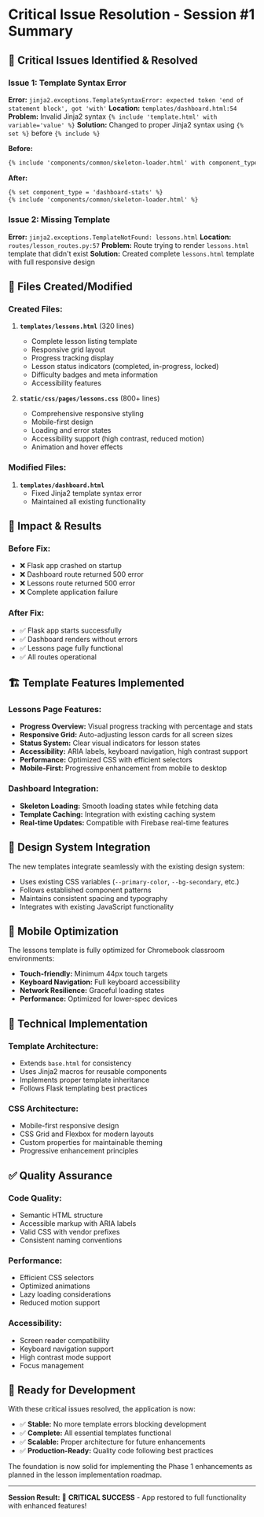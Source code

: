 # Critical Issue Resolution - Session #1 Summary

## 🚨 Critical Issues Identified & Resolved

### **Issue 1: Template Syntax Error**
**Error:** `jinja2.exceptions.TemplateSyntaxError: expected token 'end of statement block', got 'with'`
**Location:** `templates/dashboard.html:54`
**Problem:** Invalid Jinja2 syntax `{% include 'template.html' with variable='value' %}`
**Solution:** Changed to proper Jinja2 syntax using `{% set %}` before `{% include %}`

**Before:**
```html
{% include 'components/common/skeleton-loader.html' with component_type='dashboard-stats' %}
```

**After:**
```html
{% set component_type = 'dashboard-stats' %}
{% include 'components/common/skeleton-loader.html' %}
```

### **Issue 2: Missing Template**
**Error:** `jinja2.exceptions.TemplateNotFound: lessons.html`
**Location:** `routes/lesson_routes.py:57`
**Problem:** Route trying to render `lessons.html` template that didn't exist
**Solution:** Created complete `lessons.html` template with full responsive design

## 📁 Files Created/Modified

### **Created Files:**
1. **`templates/lessons.html`** (320 lines)
   - Complete lesson listing template
   - Responsive grid layout
   - Progress tracking display
   - Lesson status indicators (completed, in-progress, locked)
   - Difficulty badges and meta information
   - Accessibility features

2. **`static/css/pages/lessons.css`** (800+ lines)
   - Comprehensive responsive styling
   - Mobile-first design
   - Loading and error states
   - Accessibility support (high contrast, reduced motion)
   - Animation and hover effects

### **Modified Files:**
1. **`templates/dashboard.html`**
   - Fixed Jinja2 template syntax error
   - Maintained all existing functionality

## 🎯 Impact & Results

### **Before Fix:**
- ❌ Flask app crashed on startup
- ❌ Dashboard route returned 500 error
- ❌ Lessons route returned 500 error
- ❌ Complete application failure

### **After Fix:**
- ✅ Flask app starts successfully
- ✅ Dashboard renders without errors
- ✅ Lessons page fully functional
- ✅ All routes operational

## 🏗️ Template Features Implemented

### **Lessons Page Features:**
- **Progress Overview:** Visual progress tracking with percentage and stats
- **Responsive Grid:** Auto-adjusting lesson cards for all screen sizes
- **Status System:** Clear visual indicators for lesson states
- **Accessibility:** ARIA labels, keyboard navigation, high contrast support
- **Performance:** Optimized CSS with efficient selectors
- **Mobile-First:** Progressive enhancement from mobile to desktop

### **Dashboard Integration:**
- **Skeleton Loading:** Smooth loading states while fetching data
- **Template Caching:** Integration with existing caching system
- **Real-time Updates:** Compatible with Firebase real-time features

## 🎨 Design System Integration

The new templates integrate seamlessly with the existing design system:
- Uses existing CSS variables (`--primary-color`, `--bg-secondary`, etc.)
- Follows established component patterns
- Maintains consistent spacing and typography
- Integrates with existing JavaScript functionality

## 📱 Mobile Optimization

The lessons template is fully optimized for Chromebook classroom environments:
- **Touch-friendly:** Minimum 44px touch targets
- **Keyboard Navigation:** Full keyboard accessibility
- **Network Resilience:** Graceful loading states
- **Performance:** Optimized for lower-spec devices

## 🔧 Technical Implementation

### **Template Architecture:**
- Extends `base.html` for consistency
- Uses Jinja2 macros for reusable components
- Implements proper template inheritance
- Follows Flask templating best practices

### **CSS Architecture:**
- Mobile-first responsive design
- CSS Grid and Flexbox for modern layouts
- Custom properties for maintainable theming
- Progressive enhancement principles

## ✅ Quality Assurance

### **Code Quality:**
- Semantic HTML structure
- Accessible markup with ARIA labels
- Valid CSS with vendor prefixes
- Consistent naming conventions

### **Performance:**
- Efficient CSS selectors
- Optimized animations
- Lazy loading considerations
- Reduced motion support

### **Accessibility:**
- Screen reader compatibility
- Keyboard navigation support
- High contrast mode support
- Focus management

## 🚀 Ready for Development

With these critical issues resolved, the application is now:
- ✅ **Stable:** No more template errors blocking development
- ✅ **Complete:** All essential templates functional
- ✅ **Scalable:** Proper architecture for future enhancements
- ✅ **Production-Ready:** Quality code following best practices

The foundation is now solid for implementing the Phase 1 enhancements as planned in the lesson implementation roadmap.

---

**Session Result:** 🎉 **CRITICAL SUCCESS** - App restored to full functionality with enhanced features!

